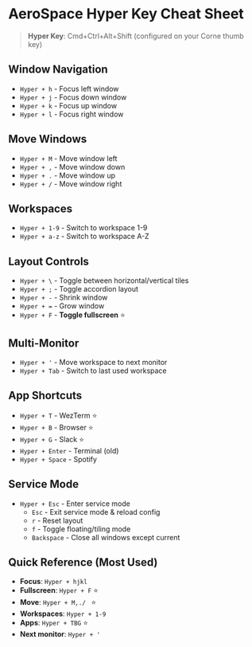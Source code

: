 # AeroSpace Hyper Key Cheat Sheet

> **Hyper Key**: Cmd+Ctrl+Alt+Shift (configured on your Corne thumb key)

## Window Navigation
- `Hyper + h` - Focus left window
- `Hyper + j` - Focus down window  
- `Hyper + k` - Focus up window
- `Hyper + l` - Focus right window

## Move Windows
- `Hyper + M` - Move window left
- `Hyper + ,` - Move window down
- `Hyper + .` - Move window up
- `Hyper + /` - Move window right

## Workspaces
- `Hyper + 1-9` - Switch to workspace 1-9
- `Hyper + a-z` - Switch to workspace A-Z


## Layout Controls
- `Hyper + \` - Toggle between horizontal/vertical tiles
- `Hyper + ;` - Toggle accordion layout
- `Hyper + -` - Shrink window
- `Hyper + =` - Grow window
- `Hyper + F` - **Toggle fullscreen** ⭐

## Multi-Monitor
- `Hyper + '` - Move workspace to next monitor
- `Hyper + Tab` - Switch to last used workspace

## App Shortcuts
- `Hyper + T` - WezTerm ⭐
- `Hyper + B` - Browser ⭐
- `Hyper + G` - Slack ⭐
- `Hyper + Enter` - Terminal (old)
- `Hyper + Space` - Spotify

## Service Mode
- `Hyper + Esc` - Enter service mode
  - `Esc` - Exit service mode & reload config
  - `r` - Reset layout
  - `f` - Toggle floating/tiling mode
  - `Backspace` - Close all windows except current

## Quick Reference (Most Used)
- **Focus**: `Hyper + hjkl`
- **Fullscreen**: `Hyper + F` ⭐
- **Move**: `Hyper + M,./ ` ⭐
- **Workspaces**: `Hyper + 1-9`
- **Apps**: `Hyper + TBG` ⭐
- **Next monitor**: `Hyper + '`